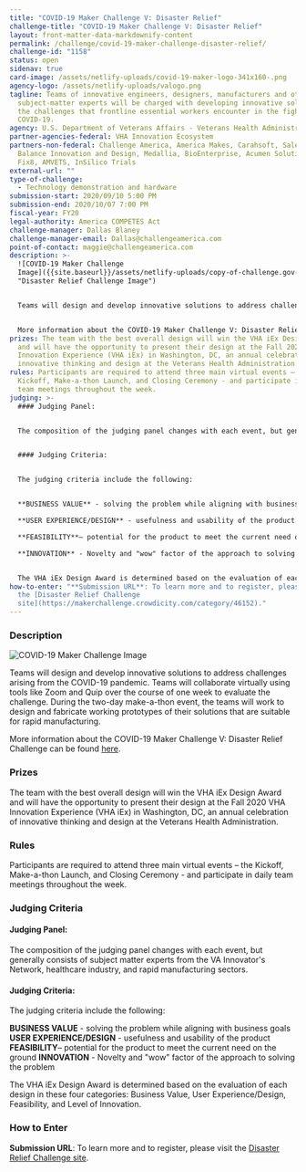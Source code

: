 ```yaml
---
title: "COVID-19 Maker Challenge V: Disaster Relief"
challenge-title: "COVID-19 Maker Challenge V: Disaster Relief"
layout: front-matter-data-markdownify-content
permalink: /challenge/covid-19-maker-challenge-disaster-relief/
challenge-id: "1158"
status: open
sidenav: true
card-image: /assets/netlify-uploads/covid-19-maker-logo-341x160-.png
agency-logo: /assets/netlify-uploads/valogo.png
tagline: Teams of innovative engineers, designers, manufacturers and other
  subject-matter experts will be charged with developing innovative solutions to
  the challenges that frontline essential workers encounter in the fight against
  COVID-19.
agency: U.S. Department of Veterans Affairs - Veterans Health Administration
partner-agencies-federal: VHA Innovation Ecosystem
partners-non-federal: Challenge America, America Makes, Carahsoft, Salesforce,
  Balance Innovation and Design, Medallia, BioEnterprise, Acumen Solutions,
  Fix8, AMVETS, InSilico Trials
external-url: ""
type-of-challenge:
  - Technology demonstration and hardware
submission-start: 2020/09/10 5:00 PM
submission-end: 2020/10/07 7:00 PM
fiscal-year: FY20
legal-authority: America COMPETES Act
challenge-manager: Dallas Blaney
challenge-manager-email: Dallas@challengeamerica.com
point-of-contact: maggie@challengeamerica.com
description: >-
  ![COVID-19 Maker Challenge
  Image]({{site.baseurl}}/assets/netlify-uploads/copy-of-challenge.gov-image.png
  "Disaster Relief Challenge Image")


  Teams will design and develop innovative solutions to address challenges arising from the COVID-19 pandemic. Teams will collaborate virtually using tools like Zoom and Quip over the course of one week to evaluate the challenge. During the two-day make-a-thon event, the teams will work to design and fabricate working prototypes of their solutions that are suitable for rapid manufacturing.


  More information about the COVID-19 Maker Challenge V: Disaster Relief Challenge can be found [here](https://makerchallenge.crowdicity.com/category/46152).
prizes: The team with the best overall design will win the VHA iEx Design Award
  and will have the opportunity to present their design at the Fall 2020 VHA
  Innovation Experience (VHA iEx) in Washington, DC, an annual celebration of
  innovative thinking and design at the Veterans Health Administration.
rules: Participants are required to attend three main virtual events – the
  Kickoff, Make-a-thon Launch, and Closing Ceremony - and participate in daily
  team meetings throughout the week.
judging: >-
  #### Judging Panel:


  The composition of the judging panel changes with each event, but generally consists of subject matter experts from the VA Innovator's Network, healthcare industry, and rapid manufacturing sectors.


  #### Judging Criteria:


  The judging criteria include the following: 


  **BUSINESS VALUE** - solving the problem while aligning with business goals

  **USER EXPERIENCE/DESIGN** - usefulness and usability of the product 

  **FEASIBILITY**– potential for the product to meet the current need on the ground

  **INNOVATION** - Novelty and "wow" factor of the approach to solving the problem


  The VHA iEx Design Award is determined based on the evaluation of each design in these  four categories: Business Value, User Experience/Design, Feasibility, and Level of Innovation.
how-to-enter: "**Submission URL**: To learn more and to register, please visit
  the [Disaster Relief Challenge
  site](https://makerchallenge.crowdicity.com/category/46152)."
---
```

### Description

![COVID-19 Maker Challenge Image]({{site.baseurl}}/assets/netlify-uploads/copy-of-challenge.gov-image.png "Disaster Relief Challenge Image")

Teams will design and develop innovative solutions to address challenges arising from the COVID-19 pandemic. Teams will collaborate virtually using tools like Zoom and Quip over the course of one week to evaluate the challenge. During the two-day make-a-thon event, the teams will work to design and fabricate working prototypes of their solutions that are suitable for rapid manufacturing.

More information about the COVID-19 Maker Challenge V: Disaster Relief Challenge can be found [here](https://makerchallenge.crowdicity.com/category/46152).

### Prizes

The team with the best overall design will win the VHA iEx Design Award and will have the opportunity to present their design at the Fall 2020 VHA Innovation Experience (VHA iEx) in Washington, DC, an annual celebration of innovative thinking and design at the Veterans Health Administration.

### Rules

Participants are required to attend three main virtual events – the Kickoff, Make-a-thon Launch, and Closing Ceremony - and participate in daily team meetings throughout the week.

### Judging Criteria

#### Judging Panel:

The composition of the judging panel changes with each event, but generally consists of subject matter experts from the VA Innovator's Network, healthcare industry, and rapid manufacturing sectors.

#### Judging Criteria:

The judging criteria include the following: 

**BUSINESS VALUE** - solving the problem while aligning with business goals
**USER EXPERIENCE/DESIGN** - usefulness and usability of the product 
**FEASIBILITY**– potential for the product to meet the current need on the ground
**INNOVATION** - Novelty and "wow" factor of the approach to solving the problem

The VHA iEx Design Award is determined based on the evaluation of each design in these  four categories: Business Value, User Experience/Design, Feasibility, and Level of Innovation.

### How to Enter

**Submission URL**: To learn more and to register, please visit the [Disaster Relief Challenge site](https://makerchallenge.crowdicity.com/category/46152).